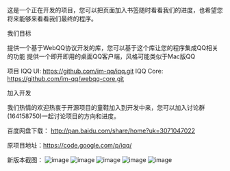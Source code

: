 这是一个正在开发的项目，您可以把页面加入书签随时看看我们的进度，也希望您将来能够来看看我们最终的程序。

我们目标

提供一个基于WebQQ协议开发的库，您可以基于这个库让您的程序集成QQ相关的功能
提供一个即开即用的桌面QQ客户端，风格可能类似于Mac版QQ

项目
IQQ UI: https://github.com/im-qq/iqq.git
IQQ Core: https://github.com/im-qq/webqq-core.git

加入开发

我们热情的欢迎热衷于开源项目的童鞋加入到开发中来，您可以加入讨论群(164158750)一起讨论项目的方向和进度。

百度网盘下载：
	http://pan.baidu.com/share/home?uk=3071047022

原项目地址：https://code.google.com/p/iqq/

新版本截图：
![image](https://raw.githubusercontent.com/im-qq/iqq/master/resources/screenshots/chat-msg.png)
![image](https://raw.githubusercontent.com/im-qq/iqq/master/resources/screenshots/chat.png)
![image](https://raw.githubusercontent.com/im-qq/iqq/master/resources/screenshots/main.png)
![image](https://raw.githubusercontent.com/im-qq/iqq/master/resources/screenshots/main-skin2.png)
![image](https://raw.githubusercontent.com/im-qq/iqq/master/resources/screenshots/main-skin.png)
